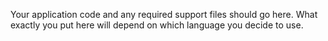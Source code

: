Your application code and any required support files should go here. What exactly you put here will depend on which language you decide to use.
